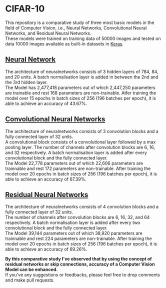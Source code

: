 # CIFAR-10<br>
This repository is a comparative study of three most basic models in the field of Computer Vision, i.e., Neural Networks, Convolutional Neural Networks, and Residual Neural Networks.<br>
These models were trained on training data of 50000 images and tested on data 10000 images available as built-in datasets in [Keras](https://keras.io/api/datasets/cifar10/).<br>

## [Neural Network](https://github.com/utmaktharsurh/CIFAR-10/blob/master/nn.ipynb)<br>
The architecture of neuralnetworks consists of 3 hidden layers of 784, 84, and 20 units. A batch normalisation layer is added in between the 2nd and the 3rd hidden layer.<br>
The Model has 2,477,418 parameters out of which 2,447,250 parameters are trainable and rest 168 parameters are non-trainable. Atfer training the model over 15 epochs in batch sizes of 256 (196 batches per epoch), it is able to achieve an accuracy of 43.67%.<br>

## [Convolutional Neural Networks](https://github.com/utmaktharsurh/CIFAR-10/blob/master/cnn.ipynb)<br>
The architecture of neuralnetworks consists of 3 convolution blocks and a fully connected layer of 32 units.<br> 
A convolutional block consists of a convolutional layer followed by a max pooling layer. The number of channels after convolution blocks are 6, 16, and 32 respectively. A batch normalisation layer is added after every convolutional block and the fully connected layer.<br>
The Model 22,778 parameters out of which 22,606 parameters are trainnable and rest 172 parameters are non-trainable. After training the model over 20 epochs in batch sizes of 256 (196 batches per epoch), it is able to achieve an accuracy of 67.39%.<br>

## [Residual Neural Networks](https://github.com/utmaktharsurh/CIFAR-10/blob/master/resnet.ipynb)<br>
The architecture of neuralnetworks consists of 4 convolution blocks and a fully connected layer of 32 units.<br> 
The number of channels after convolution blocks are 6, 16, 32, and 64 respectively. A batch normalisation layer is added after every two convolutional block and the fully connected layer.<br>
The Model 39,144 parameters out of which 38,920 parameters are trainnable and rest 224 parameters are non-trainable. After training the model over 20 epochs in batch sizes of 256 (196 batches per epoch), it is able to achieve an accuracy of 69.26%.<br>

**By this comparative study I've observed that by using the concept of residual networks or skip connections, accuracy of a Computer Vision Model can be enhanced.**<br>
If you've any suggestions or feedbacks, please feel free to drop comments and make pull requests.
